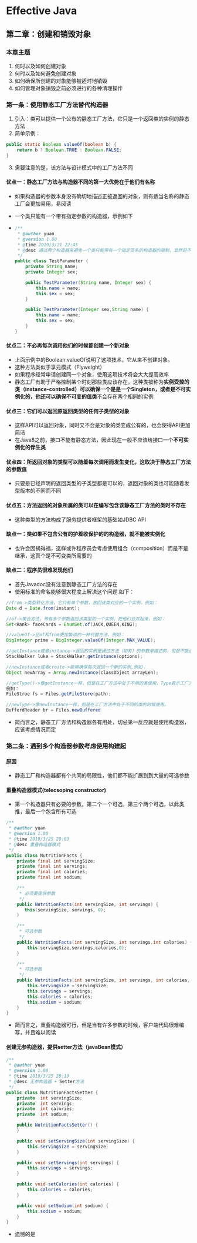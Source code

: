 # Effective Java

## 第二章：创建和销毁对象

### 本章主题

1. 何时以及如何创建对象
2. 何时以及如何避免创建对象
3. 如何确保所创建的对象能够被适时地销毁
4. 如何管理对象销毁之前必须进行的各种清理操作

### 第一条：使用静态工厂方法替代构造器

1. 引入：类可以提供一个公有的静态工厂方法，它只是一个返回类的实例的静态方法
2. 简单示例：

~~~ java
public static Boolean valueOf(boolean b) {
    return b ? Boolean.TRUE : Boolean.FALSE;
}
~~~

3. 需要注意的是，该方法与设计模式中的工厂方法不同

#### 优点一：静态工厂方法与构造器不同的第一大优势在于他们有名称

+ 如果构造器的参数本身没有确切地描述正被返回的对象，则有适当名称的静态工厂会更加易用，易阅读

+ 一个类只能有一个带有指定参数的构造器，示例如下

+ ``` java
  /**
   * @author yuan
   * @version 1.00
   * @time 2019/3/21 22:45
   * @desc 通过两个构造器来避免一个类只能带有一个指定签名的构造器的限制，显然是不太合理的，因为用户并不清楚该调用哪个，如果没有参考文档，往往不知所云
   */
  public class TestParameter {
      private String name;
      private Integer sex;
  
      public TestParameter(String name, Integer sex) {
          this.name = name;
          this.sex = sex;
      }
  
      public TestParameter(Integer sex,String name) {
          this.name = name;
          this.sex = sex;
      }
  }
  ```

#### 优点二：不必再每次调用他们的时候都创建一个新对象

+ 上面示例中的Boolean.valueOf说明了这项技术，它从来不创建对象。
+ 这种方法类似于享元模式（Flyweight）
+ 如果程序经常申请创建同一个对象，使用这项技术将会大大提高效率
+ 静态工厂有助于严格控制某个时刻那些类应该存在，这种类被称为**实例受控的类（instance-controlled）**可以确保一个是是一个Singleton，或者是不可实例化的，他还可以确保**不可变的值类**不会存在两个相同的实例

#### 优点三：它们可以返回原返回类型的任何子类型的对象

+ 这样API可以返回对象，同时又不会是对象的类变成公有的，也会使得API更加简洁
+ 在Java8之前，接口不能有静态方法，因此现在一般不应该给接口一个**不可实例化的伴生类**

#### 优点四：所返回对象的类型可以随着每次调用而发生变化，这取决于静态工厂方法的参数值

+ 只要是已经声明的返回类型的子类型都是可以的，返回对象的类也可能随着发型版本的不同而不同

#### 优点五：方法返回的对象所属的类可以在编写包含该静态工厂方法的类时不存在

+ 这种类型的方法构成了服务提供者框架的基础如JDBC API

#### 缺点一：类如果不包含公有的护着收保护的的构造器，就不能被实例化

+ 也许会因祸得福，这样或许程序员会考虑使用组合（composition）而是不是继承，这真个是不可变类所需要的

#### 缺点二：程序员很难发现他们

+ 首先Javadoc没有注意到静态工厂方法的存在
+ 使用标准的命名能够很大程度上解决这个问题.如下：

~~~ java
//from->类型转化方法，它只有单个参数，放回该类对应的一个实例，例如：
Date d = Date.from(instant);

//of->聚合方法，带有多个参数返回该类型的一个实例，把他们合并起来，例如：
Set<Rank> faceCards = EnumSet.of(JACK,QUEEN,KING);

//valueOf->比of和from更加繁琐的一种代替方法，例如：
BigInteger prime = BigInteger.valueOf(Integer.MAX_VALUE);

//getInstance或者instance->返回的实例是通过方法（如有）的参数来描述的，但是不能说与参数具有同样的值，例如：
StackWalker luke = StackWalker.getInstance(options);

//newInstance或者create->能够确保每次返回一个新的实例,例如：
Object newArray = Array.newInstance(classObject arrayLen);

//getType()->像getInstance一样，但是在工厂方法中处于不用的类使用，Type表示工厂方法返回的对象类型
例如：
FileStroe fs = Files.getFileStore(path);

//newType->像newInstance一样，但是在工厂方法中处于不同的类的时候使用。
BufferdReader br = Files.newBuffered
~~~

+ 简而言之，静态工厂方法和构造器各有用处，切忌第一反应就是使用构造器，应该考虑情况而定

### 第二条：遇到多个构造器参数考虑使用构建起

#### 原因

+ 静态工厂和构造器都有个共同的局限性，他们都不能扩展到到大量的可选参数

#### 重叠构造器模式(telecsoping constructor)

+ 第一个构造器只有必要的参数，第二个一个可选，第三个两个可选，以此类推，最后一个包含所有可选

```java
/**
 * @author yuan
 * @version 1.00
 * @time 2019/3/25 20:03
 * @desc 重叠构造器模式
 */
public class NutritionFacts {
    private final int servingSize;
    private final int servings;
    private final int calories;
    private final int sodium;

    /**
     * 必须要提供参数
     */
    public NutritionFacts(int servingSize, int servings) {
       this(servingSize, servings, 0);
    }

    /**
     * 可选参数
     */
    public NutritionFacts(int servingSize, int servings,int calories) {
        this(servingSize,servings,calories,0);
    }

    /**
     * 可选参数
     */
    public NutritionFacts(int servingSize, int servings, int calories, int sodium) {
        this.servingSize = servingSize;
        this.servings = servings;
        this.calories = calories;
        this.sodium = sodium;
    }
}
```

+ 简而言之，重叠构造器可行，但是当有许多参数的时候，客户端代码很难编写，并且难以阅读

#### 创建无参构造器，提供setter方法（javaBean模式）

```java
/**
 * @author yuan
 * @version 1.00
 * @time 2019/3/25 20:10
 * @desc 无参构造器 + Setter方法
 */
public class NutritionFactsSetter {
    private  int servingSize;
    private  int servings;
    private  int calories;
    private  int sodium;

    public NutritionFactsSetter() {
    }

    public void setServingSize(int servingSize) {
        this.servingSize = servingSize;
    }

    public void setServings(int servings) {
        this.servings = servings;
    }

    public void setCalories(int calories) {
        this.calories = calories;
    }

    public void setSodium(int sodium) {
        this.sodium = sodium;
    }
}
```

+ 遗憾的是